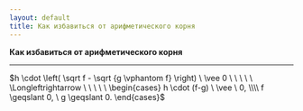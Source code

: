 ```yaml
---
layout: default
title: Как избавиться от арифметического корня
---
```


**Как избавиться от арифметического корня**

--- ---

$h \cdot \left( \sqrt f - \sqrt {g \vphantom f} \right) \ \vee 0 \ \ \ \ \ \Longleftrightarrow \ \ \ \ \ \begin{cases} h \cdot (f-g) \ \vee \ 0, \\\\ f \geqslant 0, \ g \geqslant 0. \end{cases}$
